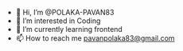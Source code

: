 - 👋 Hi, I’m @POLAKA-PAVAN83
- 👀 I’m interested in Coding
- 🌱 I’m currently learning frontend
- 📫 How to reach me pavanpolaka83@gmail.com


<!---
POLAKA-PAVAN83/POLAKA-PAVAN83 is a ✨ special ✨ repository because its `README.md` (this file) appears on your GitHub profile.
You can click the Preview link to take a look at your changes.
--->
